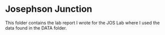 # Josephson Junction 
This folder contains the lab report I wrote for the JOS Lab where I used the data found in the DATA folder.
